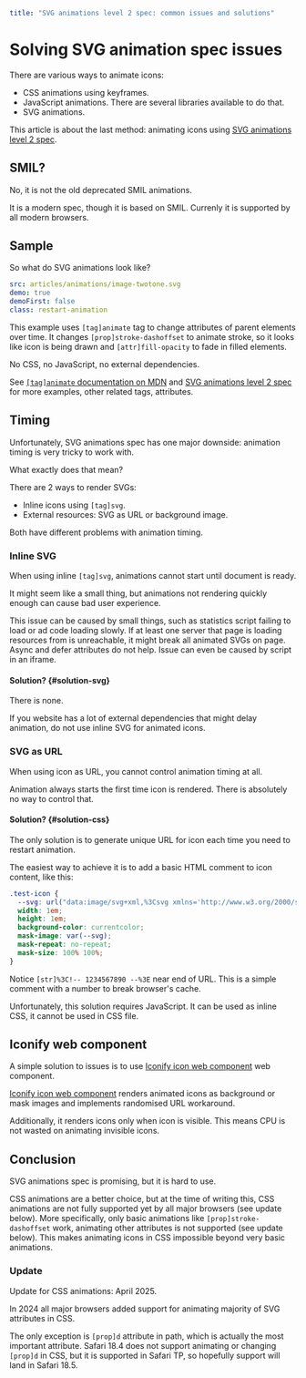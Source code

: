 ```yaml
title: "SVG animations level 2 spec: common issues and solutions"
```

# Solving SVG animation spec issues

There are various ways to animate icons:

- CSS animations using keyframes.
- JavaScript animations. There are several libraries available to do that.
- SVG animations.

This article is about the last method: animating icons using [SVG animations level 2 spec](https://svgwg.org/specs/animations/).

## SMIL?

No, it is not the old deprecated SMIL animations.

It is a modern spec, though it is based on SMIL. Currenly it is supported by all modern browsers.

## Sample

So what do SVG animations look like?

```yaml
src: articles/animations/image-twotone.svg
demo: true
demoFirst: false
class: restart-animation
```

This example uses `[tag]animate` tag to change attributes of parent elements over time. It changes `[prop]stroke-dashoffset` to animate stroke, so it looks like icon is being drawn and `[attr]fill-opacity` to fade in filled elements.

No CSS, no JavaScript, no external dependencies.

See [`[tag]animate` documentation on MDN](https://developer.mozilla.org/en-US/docs/Web/SVG/Element/animate) and [SVG animations level 2 spec](https://svgwg.org/specs/animations/) for more examples, other related tags, attributes.

## Timing

Unfortunately, SVG animations spec has one major downside: animation timing is very tricky to work with.

What exactly does that mean?

There are 2 ways to render SVGs:

- Inline icons using `[tag]svg`.
- External resources: SVG as URL or background image.

Both have different problems with animation timing.

### Inline SVG

When using inline `[tag]svg`, animations cannot start until document is ready.

It might seem like a small thing, but animations not rendering quickly enough can cause bad user experience.

This issue can be caused by small things, such as statistics script failing to load or ad code loading slowly. If at least one server that page is loading resources from is unreachable, it might break all animated SVGs on page. Async and defer attributes do not help. Issue can even be caused by script in an iframe.

#### Solution? {#solution-svg}

There is none.

If you website has a lot of external dependencies that might delay animation, do not use inline SVG for animated icons.

### SVG as URL

When using icon as URL, you cannot control animation timing at all.

Animation always starts the first time icon is rendered. There is absolutely no way to control that.

#### Solution? {#solution-css}

The only solution is to generate unique URL for icon each time you need to restart animation.

The easiest way to achieve it is to add a basic HTML comment to icon content, like this:

```css
.test-icon {
  --svg: url("data:image/svg+xml,%3Csvg xmlns='http://www.w3.org/2000/svg' width='24' height='24' viewBox='0 0 24 24'%3E%3Cg fill='none' stroke='currentColor' stroke-linecap='round' stroke-linejoin='round' stroke-width='2'%3E%3Cpath stroke-dasharray='20' stroke-dashoffset='20' d='M3 12h17.5'%3E%3Canimate fill='freeze' attributeName='stroke-dashoffset' dur='0.2s' values='20;0' /%3E%3C/path%3E%3Cpath stroke-dasharray='12' stroke-dashoffset='12' d='M21 12l-7 7M21 12l-7 -7'%3E%3Canimate fill='freeze' attributeName='stroke-dashoffset' begin='0.2s' dur='0.2s' values='12;0' /%3E%3C/path%3E%3C/g%3E%3C!-- 1234567890 --%3E%3C/svg%3E");
  width: 1em;
  height: 1em;
  background-color: currentcolor;
  mask-image: var(--svg);
  mask-repeat: no-repeat;
  mask-size: 100% 100%;
}
```

Notice `[str]%3C!-- 1234567890 --%3E` near end of URL. This is a simple comment with a number to break browser's cache.

Unfortunately, this solution requires JavaScript. It can be used as inline CSS, it cannot be used in CSS file.

## Iconify web component

A simple solution to issues is to use [Iconify icon web component](/docs/iconify-icon/index.md) web component.

[Iconify icon web component](/docs/iconify-icon/index.md) renders animated icons as background or mask images and implements randomised URL workaround.

Additionally, it renders icons only when icon is visible. This means CPU is not wasted on animating invisible icons.

## Conclusion

SVG animations spec is promising, but it is hard to use.

CSS animations are a better choice, but at the time of writing this, CSS animations are not fully supported yet by all major browsers (see update below). More specifically, only basic animations like `[prop]stroke-dashoffset` work, animating other attributes is not supported (see update below). This makes animating icons in CSS impossible beyond very basic animations.

### Update

Update for CSS animations: April 2025.

In 2024 all major browsers added support for animating majority of SVG attributes in CSS.

The only exception is `[prop]d` attribute in path, which is actually the most important attribute. Safari 18.4 does not support animating or changing `[prop]d` in CSS, but it is supported in Safari TP, so hopefully support will land in Safari 18.5.
